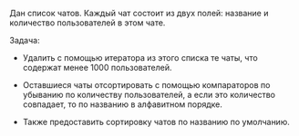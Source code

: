 Дан список чатов.
Каждый чат состоит из двух полей: название и количество пользователей в этом чате.

Задача:

- Удалить с помощью итератора из этого списка те чаты, что содержат менее 1000 пользователей.

- Оставшиеся чаты отсортировать с помощью компараторов по убыванию по количеству пользователей, а если это количество совпадает, то по названию в алфавитном порядке.

- Также предоставить сортировку чатов по названию по умолчанию.